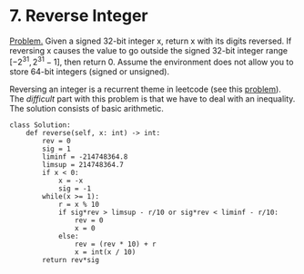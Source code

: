 # 7. Reverse Integer

[Problem.](https://leetcode.com/problems/reverse-integer/) Given a signed 32-bit integer x, return x with its digits reversed. If reversing x causes the value to go outside the signed 32-bit integer range $[-2^31, 2^31 - 1]$, then return 0. Assume the environment does not allow you to store 64-bit integers (signed or unsigned).

Reversing an integer is a recurrent theme in leetcode (see this [problem](https://github.com/luisgrivas/leetcode/blob/main/problems/palindrome.md)). The *difficult* part with this problem is that we have to deal with an inequality. The solution consists of basic arithmetic. 

```python3
class Solution:
    def reverse(self, x: int) -> int:
        rev = 0
        sig = 1
        liminf = -214748364.8
        limsup = 214748364.7
        if x < 0:
            x = -x
            sig = -1
        while(x >= 1):
            r = x % 10
            if sig*rev > limsup - r/10 or sig*rev < liminf - r/10:
                rev = 0
                x = 0
            else:
                rev = (rev * 10) + r
                x = int(x / 10)
        return rev*sig
```
